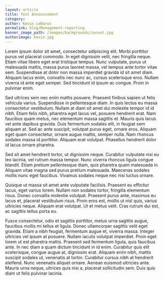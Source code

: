 ```yaml
--- 
layout: article
title: Test Announcement
category:
author: Kevin LeBaron
permalink: blog/Management-reporting
banner_image_path: /images/backgrounds/sunset.jpg
authorimage: kevin.jpg
---
```


Lorem ipsum dolor sit amet, consectetur adipiscing elit. Morbi porttitor purus vel placerat commodo. In eget dignissim velit, nec fringilla neque. Etiam vitae libero eget erat tristique tempus. Nunc vulputate, purus ut malesuada mattis, massa purus laoreet massa, vel tempus ante tortor vitae sem. Suspendisse at dolor non massa imperdiet gravida id sit amet diam. Aliquam lacus enim, convallis nec nunc ac, cursus scelerisque eros. Nullam viverra id ante eget semper. Sed tincidunt id ipsum ac congue. Proin in pulvinar enim.

Sed ultrices sem nec enim mattis posuere. Praesent finibus sapien ut felis vehicula varius. Suspendisse in pellentesque diam. In quis lectus eu massa consectetur vestibulum. Nullam at diam sit amet dui molestie tempor id id nibh. Etiam felis nibh, pharetra eget lacus vel, posuere hendrerit erat. Nam faucibus quam metus, nec elementum massa sagittis et. Mauris quis lacus vel ante dapibus gravida. Duis fermentum sodales elit, in feugiat sem aliquam at. Sed ac ante suscipit, volutpat purus eget, ornare eros. Aliquam eget quam consectetur, ornare augue mattis, semper nulla. Nam rhoncus sodales massa id porttitor. Aliquam erat volutpat. Phasellus hendrerit dolor id lacus ornare pharetra.

Sed sit amet hendrerit tortor, ut dignissim neque. Curabitur vulputate nisi eu leo lacinia, vel rutrum massa tempor. Nunc viverra rhoncus ligula congue blandit. Etiam pretium pellentesque diam, quis pharetra quam malesuada in. Aliquam vitae magna sed purus pretium malesuada. Maecenas sodales mollis nunc eget faucibus. Vivamus sodales neque nec nisi luctus ornare.

Quisque ut massa sit amet ante vulputate facilisis. Praesent eu efficitur lacus, eget varius lorem. Nullam non sodales tortor, fringilla elementum risus. Donec convallis molestie volutpat. Praesent purus ante, maximus eu lacus et, placerat vestibulum risus. Proin eros est, mollis ut nisl quis, varius ultricies neque. Aliquam erat volutpat. Ut et metus velit. Cras rutrum dui est, ac sagittis tellus porta eu.

Fusce consectetur, odio et sagittis porttitor, metus urna sagittis augue, faucibus mollis mi tellus et ligula. Donec ullamcorper sagittis velit eget gravida. Etiam a nibh feugiat, fermentum augue et, viverra massa. Integer ultricies vel ipsum at posuere. Nullam iaculis volutpat imperdiet. Proin eget lorem ut est pharetra mattis. Praesent sed fermentum ligula, quis faucibus ante. In nec diam a quam dictum tincidunt in id enim. Curabitur quis elit scelerisque, congue augue at, dignissim erat. Aliquam enim nibh, mattis suscipit sodales ut, venenatis at tortor. Curabitur cursus nibh at hendrerit eleifend. Nunc venenatis aliquet ornare. Aenean euismod ultricies ante. Mauris urna neque, ultrices quis nisi a, placerat sollicitudin sem. Duis quis diam ut felis pulvinar lacinia.